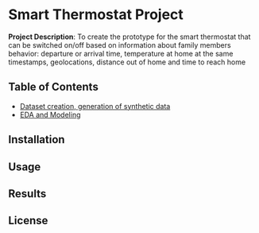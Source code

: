 # Smart Thermostat Project

**Project Description**: To create the prototype for the smart thermostat that can be switched on/off 
based on information about family members behavior: departure or arrival time, temperature at home at 
the same timestamps, geolocations, distance out of home and time to reach home

## Table of Contents
- [Dataset creation, generation of synthetic data](dataset_sample_thermostat.md)
- [EDA and Modeling](Prototype_EDA_Modeling.md)

## Installation



## Usage



## Results



## License

